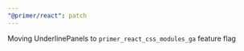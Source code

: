 ```yaml
---
"@primer/react": patch
---
```


Moving UnderlinePanels to `primer_react_css_modules_ga` feature flag
